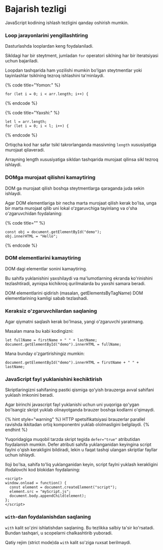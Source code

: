 # Bajarish tezligi

JavaScript kodining ishlash tezligini qanday oshirish mumkin.

### Loop jarayonlarini yengillashtiring

Dasturlashda looplardan keng foydalaniladi.

Sikldagi har bir steytment, jumladan `for` operatori siklning har bir iteratsiyasi uchun bajariladi.

Loopdan tashqarida ham yozilishi mumkin bo'lgan steytmentlar yoki tayinlashlar tsiklning tezroq ishlashini ta'minlaydi.

{% code title="Yomon:" %}
```
for (let i = 0; i < arr.length; i++) {
```
{% endcode %}

{% code title="Yaxshi:" %}
```
let l = arr.length;
for (let i = 0; i < l; i++) {
```
{% endcode %}

Ortiqcha kod har safar tsikl takrorlanganda massivning `length` xususiyatiga murojaat qilaveradi.

Arrayning length xususiyatiga sikldan tashqarida murojaat qilinsa sikl tezroq ishlaydi.

### DOMga murojaat qilishni kamaytiring

DOM ga murojaat qilish boshqa steytmentlarga qaraganda juda sekin ishlaydi.

Agar DOM elementlariga bir necha marta murojaat qilish kerak bo'lsa, unga bir marta murojaat qilib uni lokal oʻzgaruvchiga tayinlang va o'sha o'zgaruvchidan foydalaning:

{% code title="" %}
```
const obj = document.getElementById("demo");
obj.innerHTML = "Hello";
```
{% endcode %}

### DOM elementlarini kamaytiring

DOM dagi elementlar sonini kamaytiring.

Bu sahifa yuklanishini yaxshilaydi va ma'lumotlarning ekranda ko'rinishini tezlashtiradi, ayniqsa kichikroq qurilmalarda bu yaxshi samara beradi.

DOM elementlarini qidirish (masalan, getElementsByTagName) DOM elementlarining kamligi sabab tezlashadi.

### Keraksiz o'zgaruvchilardan saqlaning

Agar qiymatni saqlash kerak bo'lmasa, yangi o'zgaruvchi yaratmang.

Masalan mana bu kabi kodingizni:

```
let fullName = firstName + " " + lastName;
document.getElementById("demo").innerHTML = fullName;
```

Mana bunday o'zgartirishingiz mumkin:

```
document.getElementById("demo").innerHTML = firstName + " " + lastName;
```

### JavaScript fayl yuklanishini kechiktirish

Skriptlaringizni sahifaning pastki qismiga qo'yish brauzerga avval sahifani yuklash imkonini beradi.

Agar birinchi javascript fayl yuklanishi uchun uni yuqoriga qo'ygan bo'lsangiz skript yuklab olinayotganda brauzer boshqa kodlarni o'qimaydi.&#x20;

{% hint style="warning" %}
HTTP spetsifikatsiyasi brauzerlar parallel ravishda ikkitadan ortiq komponentni yuklab ololmasligini belgilaydi.
{% endhint %}

Yuqoridagiga muqobil tarzda skript tegida `defer="true"` atributidan foydalanish mumkin. Defer atributi sahifa yuklanganidan keyingina script faylni o'qish kerakligini bildiradi, lekin u faqat tashqi ulangan skriptlar fayllar uchun ishlaydi.

Iloji bo'lsa, sahifa to'liq yuklanganidan keyin, script faylni yuklash kerakligini ifodalovchi kod blokidan foydalaning:

```
<script>
window.onload = function() {
  const element = document.createElement("script");
  element.src = "myScript.js";
  document.body.appendChild(element);
};
</script>
```

### `with`-dan foydalanishdan saqlaning

`with` kalit so'zini ishlatishdan saqlaning. Bu tezlikka salbiy ta'sir ko'rsatadi. Bundan tashqari, u scopelarni chalkashtirib yuboradi.

Qatiy rejim (strict mode)da `with`  kalit so'ziga ruxsat berilmaydi.
